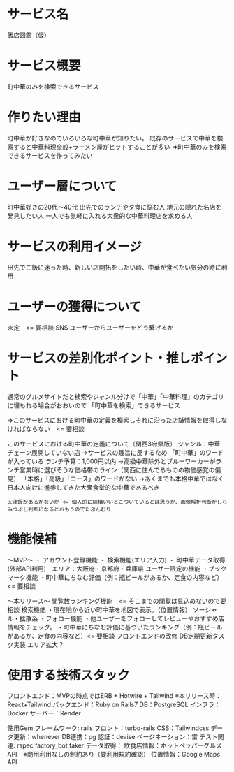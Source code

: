 # サービス名
飯店図鑑（仮）

# サービス概要
町中華のみを検索できるサービス

# 作りたい理由
町中華が好きなのでいろいろな町中華が知りたい。
既存のサービスで中華を検索すると中華料理全般+ラーメン屋がヒットすることが多い
=>町中華のみを検索できるサービスを作ってみたい

# ユーザー層について
町中華好きの20代〜40代
出先でのランチや夕食に悩む人
地元の隠れた名店を発見したい人
一人でも気軽に入れる大衆的な中華料理店を求める人

# サービスの利用イメージ
出先でご飯に迷った時、新しい店開拓をしたい時、中華が食べたい気分の時に利用

# ユーザーの獲得について
未定　<= 要相談
SNS ユーザーからユーザーをどう繋げるか

# サービスの差別化ポイント・推しポイント
通常のグルメサイトだと検索やジャンル分けで「中華」「中華料理」のカテゴリに埋もれる場合がおおいので
「町中華を検索」できるサービス

=>このサービスにおける町中華の定義を模索しそれに沿った店舗情報を取得しなければならない　<= 要相談

このサービスにおける町中華の定義について（関西3府県版）
	ジャンル：中華
	チェーン展開していない店
		→サービスの趣旨に反するため
	「町中華」のワードが入っている
	ランチ予算：1,000円以内
		→高級中華除外とブルーワーカーがランチ営業時に選びそうな価格帯のライン（関西に住んでるものの物価感覚の偏見）
	「本格」「高級」「コース」のワードがない
		→あくまでも本格中華ではなく日本人向けに進歩してきた大衆食堂的な中華であるべき

	天津飯があるかないか <= 個人的に結構いいとこついているとは思うが、画像解析判断かしらみつぶし判断になるとおもうのでたぶんむり

# 機能候補
〜MVP〜
・	アカウント登録機能
・	検索機能(エリア入力)
・	町中華データ取得(外部API利用)　エリア：大阪府・京都府・兵庫県
ユーザー限定の機能
	・ブックマーク機能
	・町中華にちなむ評価（例：瓶ビールがあるか、定食の内容など）<= 要相談

〜本リリース〜
閲覧数ランキング機能　<= そこまでの閲覧は見込めないので要相談
検索機能
	・現在地から近い町中華を地図で表示。（位置情報）
ソーシャル・拡散系
	・フォロー機能
	・他ユーザーをフォローしてレビューやおすすめ店情報をチェック。
	・町中華にちなむ評価に基づいたランキング（例：瓶ビールがあるか、定食の内容など）<= 要相談
フロントエンドの改修
DB定期更新タスク実装
エリア拡大？

# 使用する技術スタック
フロントエンド：MVPの時点ではERB + Hotwire + Tailwind ※本リリース時：React+Tailwind
バックエンド：Ruby on Rails7
DB：PostgreSQL
インフラ：Docker
サーバー：Render

使用Gem
フレームワーク: rails
フロント：turbo-rails
CSS：Tailwindcss
データ更新：whenever
DB連携：pg
認証：devise
ページネーション：雷
テスト関連: rspec,factory_bot,faker
データ取得：
	飲食店情報：ホットペッパーグルメAPI　※商用利用なしの制約あり（要利用規約確認）
	位置情報：Google Maps API
